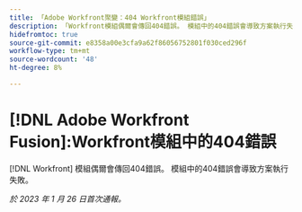 ```yaml
---
title: 「Adobe Workfront聚變：404 Workfront模組錯誤」
description: 「Workfront模組偶爾會傳回404錯誤。 模組中的404錯誤會導致方案執行失敗。」
hidefromtoc: true
source-git-commit: e8358a00e3cfa9a62f86056752801f030ced296f
workflow-type: tm+mt
source-wordcount: '48'
ht-degree: 8%

---
```



# [!DNL Adobe Workfront Fusion]:Workfront模組中的404錯誤

[!DNL Workfront] 模組偶爾會傳回404錯誤。 模組中的404錯誤會導致方案執行失敗。

_於 2023 年 1 月 26 日首次通報。_

